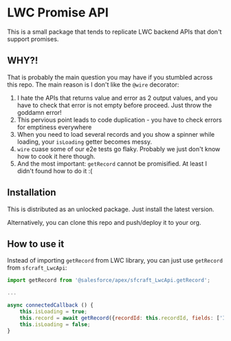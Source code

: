 # LWC Promise API

This is a small package that tends to replicate LWC backend APIs that don't support promises.

## WHY?!

That is probably the main question you may have if you stumbled across this repo. The main reason is I don't like the `@wire` decorator:

1. I hate the APIs that returns value and error as 2 output values, and you have to check that error is not empty before proceed. Just throw the goddamn error!
1. This pervious point leads to code duplication - you have to check errors for emptiness everywhere
1. When you need to load several records and you show a spinner while loading, your `isLoading` getter becomes messy.
1. `wire` cuase some of our e2e tests go flaky. Probably we just don't know how to cook it here though.
1. And the most important: `getRecord` cannot be promisified. At least I didn't found how to do it :(

## Installation

This is distributed as an unlocked package. Just install the latest version.

Alternatively, you can clone this repo and push/deploy it to your org.

## How to use it

Instead of importing `getRecord` from LWC library, you can just use `getRecord` from `sfcraft_LwcApi`:

```javascript
import getRecord from '@salesforce/apex/sfcraft_LwcApi.getRecord';

...

async connectedCallback () {
    this.isLoading = true;
    this.record = await getRecord({recordId: this.recordId, fields: ['Id', 'Name' ]});
    this.isLoading = false;
}
```
